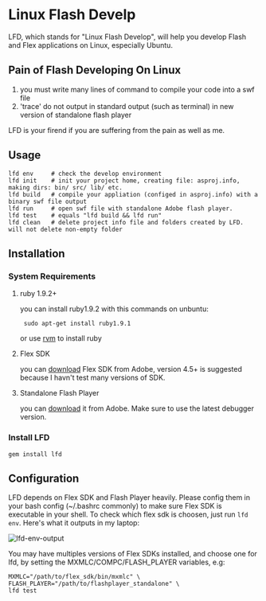 # Linux Flash Develp
LFD,  which stands for "Linux Flash Develop", will help you develop Flash and Flex applications on Linux, especially Ubuntu.

## Pain of Flash Developing On Linux
1. you must write many lines of command to compile your code into a swf file
2. 'trace' do not output in standard output (such as terminal) in new version of standalone flash player

LFD is your firend if you are suffering from the pain as well as me.

## Usage

    lfd env     # check the develop environment
    lfd init    # init your project home, creating file: asproj.info, making dirs: bin/ src/ lib/ etc.
    lfd build   # compile your appliation (configed in asproj.info) with a binary swf file output
    lfd run     # open swf file with standalone Adobe flash player.
    lfd test    # equals "lfd build && lfd run"
    lfd clean   # delete project info file and folders created by LFD. will not delete non-empty folder

##  Installation
###  System Requirements
1. ruby 1.9.2+ 

    you can install ruby1.9.2 with this commands on unbuntu:

        sudo apt-get install ruby1.9.1

    or use [rvm](http://rvm.io) to install ruby

2. Flex SDK

    you can [download](http://sourceforge.net/adobe/flexsdk/wiki/Downloads/) Flex SDK from Adobe, version 4.5+ is suggested because I havn't test many versions of SDK.

3. Standalone Flash Player

    you can [download](http://www.adobe.com/support/flashplayer/downloads.html) it from Adobe. Make sure to use the latest debugger version.

### Install LFD

    gem install lfd

## Configuration

LFD depends on Flex SDK and Flash Player heavily. Please config them in your bash config (~/.bashrc commonly) to make sure Flex SDK is executable in your shell. To check which flex sdk is choosen, just run `lfd env`. Here's what it outputs in my laptop:

![lfd-env-output](http://xiaotuhe.com/uploads/share/file/1e245635077b6ac91c430241603f5e78.png)

You may have multiples versions of Flex SDKs installed, and choose one for lfd, by setting the MXMLC/COMPC/FLASH_PLAYER variables, e.g:

    MXMLC="/path/to/flex_sdk/bin/mxmlc" \
    FLASH_PLAYER="/path/to/flashplayer_standalone" \
    lfd test


